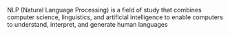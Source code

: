 NLP (Natural Language Processing) is a field of study that combines computer science, linguistics, and artificial intelligence to enable computers to understand, interpret, and generate human languages
